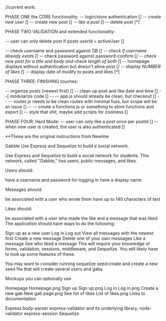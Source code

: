 
//current work:


PHASE ONE
the CORE functionality:
-- login/store authentication    [*]
-- create new user      [*]
-- create new post      [*]
-- like a post      [*]
-- delete post      [*]


PHASE TWO
VALIDATION and extended functionality:


-- user can only delete post if posts userId = activeUser       []

-- check username and password against DB        [*]
-- check if username already exists              [*]
-- check password against password-confirm          [*]
-- check new post for a title and body and check length of both   [*]
-- homepage displays without authentication but doesn't allow post   [*]
-- display NUMBER of likes        [*]
-- display date of modify to posts and likes      [*]

PHASE THREE:
FINISHING touches:

-- organize posts (newest first)      []
-- clean up post and like date and time   []
--[ modularize code               []
-- -- app.js should already be clean, but checkout      []
-- -- routes.js needs to be clean routes with minimal fuss, but scope will be an issue  []
-- -- create a functions.js or something to store functions and export    []
-- style that shit, maybe add scripts for coolness    []

PHASE FOUR:
Hard Mode:
-- user can only like a post once per postId        []
-- when new user is created, the user is also authenticated   []




**These are the original instructions from Newline


Gabble
Use Express and Sequelize to build a social network.

Use Express and Sequelize to build a social network for students. This network, called "Gabble," has users, public messages, and likes.


Users should:

have a username and password for logging in
have a display name

Messages should:

be associated with a user who wrote them
have up to 140 characters of text

Likes should:

be associated with a user who made the like and a message that was liked
The application should have ways to do the following:


Sign up as a new user
Log in
Log out
View all messages with the newest first
Create a new message
Delete one of your own messages
Like a message
See who liked a message
This will require your knowledge of forms, validation, sessions, middleware, and Sequelize. You will likely have to look up some features of these.

You may want to consider running sequelize seed:create and create a new seed file that will create several users and gabs.

Mockups you can optionally use

Homepage
Homepage.png
Sign up
Sign up.png
Log in
Log in.png
Create a new gab
New gab page.png
See list of likes
List of likes.png
Links to documentation

Express
body-parser
express-validator and its underlying library, node-validator
express-session
Sequelize
